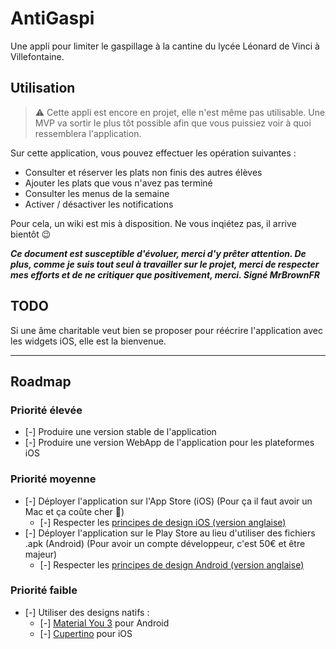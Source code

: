 # AntiGaspi

Une appli pour limiter le gaspillage à la cantine du lycée Léonard de Vinci à Villefontaine.

## Utilisation

> :warning: Cette appli est encore en projet, elle n'est même pas utilisable. Une MVP va sortir le plus tôt possible afin que vous puissiez voir à quoi ressemblera l'application.

Sur cette application, vous pouvez effectuer les opération suivantes :

- Consulter et réserver les plats non finis des autres élèves
- Ajouter les plats que vous n'avez pas terminé
- Consulter les menus de la semaine
- Activer / désactiver les notifications

Pour cela, un wiki est mis à disposition. Ne vous inqiétez pas, il arrive bientôt :wink:

***Ce document est susceptible d'évoluer, merci d'y prêter attention. De plus, comme je suis tout seul à travailler sur le projet, merci de respecter mes efforts et de ne critiquer que positivement, merci. Signé MrBrownFR***

## TODO

Si une âme charitable veut bien se proposer pour réécrire l'application avec les widgets iOS, elle est la bienvenue.

***

## Roadmap

### Priorité élevée

- [-] Produire une version stable de l'application
- [-] Produire une version WebApp de l'application pour les plateformes iOS

### Priorité moyenne

- [-] Déployer l'application sur l'App Store (iOS) (Pour ça il faut avoir un Mac et ça coûte cher :smiling_face_with_tear:)
  - [-] Respecter les [principes de design iOS (version anglaise)](https://developer.apple.com/design/human-interface-guidelines/ios/overview/themes/)
- [-] Déployer l'application sur le Play Store au lieu d'utiliser des fichiers .apk (Android) (Pour avoir un compte développeur, c'est 50€ et être majeur)
  - [-] Respecter les [principes de design Android (version anglaise)](https://developer.android.com/design)

### Priorité faible

- [-] Utiliser des designs natifs :
  - [-] [Material You 3](https://m3.material.io/) pour Android
  - [-] [Cupertino](https://docs.flutter.dev/development/ui/widgets/cupertino) pour iOS
